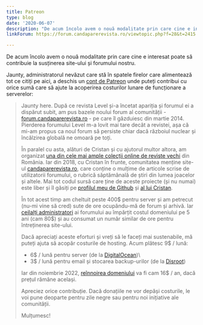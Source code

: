 ```yaml
---
title: Patreon
type: blog
date: '2020-06-07'
description: "De acum încolo avem o nouă modalitate prin care cine e interesat poate să contribuie la susținerea site-ului și forumului nostru. Jaunty, administratorul nevăzut care stă în spatele firelor care alimentează tot ce citiți pe aici, a deschis un cont de Patreon unde puteți contribui cu orice sumă care să ajute la acoperirea costurilor lunare de funcționare a serverelor"
linkForum: https://forum.candaparerevista.ro/viewtopic.php?f=28&t=2415

---
```

De acum încolo avem o nouă modalitate prin care cine e interesat poate să contribuie la susținerea site-ului și forumului nostru.

Jaunty, administratorul nevăzut care stă în spatele firelor care alimentează tot ce citiți pe aici, a deschis un [cont de Patreon](https://www.patreon.com/candaparerevista) unde puteți contribui cu orice sumă care să ajute la acoperirea costurilor lunare de funcționare a serverelor:

> Jaunty here. După ce revista Level și-a încetat apariția și forumul ei a dispărut subit, am pus bazele noului forum al comunității - [forum.candaparerevista.ro](https://forum.candaparerevista.ro/) - pe care îl găzduiesc din martie 2014. Pierderea forumului Level m-a lovit mai tare decât a revistei, așa că mi-am propus ca noul forum să persiste chiar dacă războiul nuclear și încălzirea globală ne omoară pe toți.
> 
> În paralel cu asta, alături de Cristan și cu ajutorul multor altora, am organizat [una din cele mai ample colecții online de reviste vechi](https://forum.candaparerevista.ro/app.php/arhiva-reviste) din România. Iar din 2018, cu Cristan în frunte, comunitatea menține site-ul [candaparerevista.ro](https://candaparerevista.ro/), care conține o mulțime de articole scrise de utilizatorii forumului, o rubrică săptămânală de știri din lumea joacelor și altele. Mai tot codul sursă care ține de aceste proiecte (și nu numai) este liber și îl găsiți pe [profilul meu de Github](https://github.com/adakaleh) și [al lui Cristan](https://github.com/cristan2).
> 
> În tot acest timp am cheltuit peste 400$ pentru server și am petrecut (nu-mi vine să cred) sute de ore ocupându-mă de forum și arhivă. Iar [ceilalți administratori](https://forum.candaparerevista.ro/memberlist.php?mode=team) ai forumului au împărțit costul domeniului pe 5 ani (cam 80$) și au consumat un număr similar de ore pentru întreținerea site-ului.
> 
> Dacă apreciați aceste eforturi și vreți să le faceți mai sustenabile, mă puteți ajuta să acopăr costurile de hosting. Acum plătesc 9$ / lună:
> 
> * 6$ / lună pentru server (de la [DigitalOcean](https://www.digitalocean.com/))\
> * 3$ / lună pentru email și stocarea backup-urilor (de la [Disroot](https://disroot.org/))
> 
> Iar din noiembrie 2022, [reînnoirea domeniului](https://rotld.ro/renew-domeniu-ro/) va fi cam 16$ / an, dacă prețul rămâne același.
> 
> Apreciez orice contribuție. Dacă donațiile ne vor depăși costurile, le voi pune deoparte pentru zile negre sau pentru noi inițiative ale comunității.
> 
> Mulțumesc!